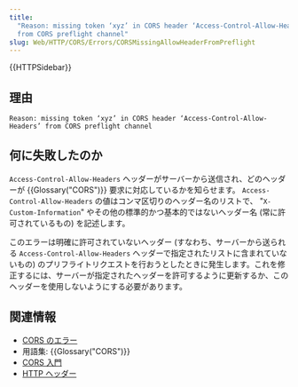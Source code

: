 ```yaml
---
title:
  "Reason: missing token ‘xyz’ in CORS header ‘Access-Control-Allow-Headers’
  from CORS preflight channel"
slug: Web/HTTP/CORS/Errors/CORSMissingAllowHeaderFromPreflight
---
```


{{HTTPSidebar}}

## 理由

```
Reason: missing token ‘xyz’ in CORS header ‘Access-Control-Allow-Headers’ from CORS preflight channel
```

## 何に失敗したのか

`Access-Control-Allow-Headers` ヘッダーがサーバーから送信され、どのヘッダーが {{Glossary("CORS")}} 要求に対応しているかを知らせます。 `Access-Control-Allow-Headers` の値はコンマ区切りのヘッダー名のリストで、 "`X-Custom-Information`" やその他の標準的かつ基本的ではないヘッダー名 (常に許可されているもの) を記述します。

このエラーは明確に許可されていないヘッダー (すなわち、サーバーから送られる `Access-Control-Allow-Headers` ヘッダーで指定されたリストに含まれていないもの) のプリフライトリクエストを行おうとしたときに発生します。これを修正するには、サーバーが指定されたヘッダーを許可するように更新するか、このヘッダーを使用しないようにする必要があります。

## 関連情報

- [CORS のエラー](/ja/docs/Web/HTTP/CORS/Errors)
- 用語集: {{Glossary("CORS")}}
- [CORS 入門](/ja/docs/Web/HTTP/CORS)
- [HTTP ヘッダー](/ja/docs/Web/HTTP/Headers)
